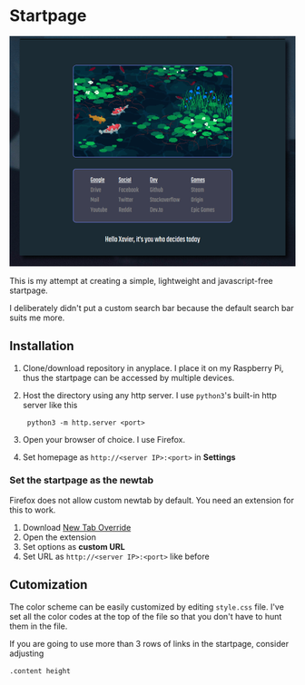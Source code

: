 # Startpage

![Peek](sample.gif)

This is my attempt at creating a simple, lightweight and javascript-free startpage.

I deliberately didn't put a custom search bar because the default search bar suits me more.

## Installation

1. Clone/download repository in anyplace.
I place it on my Raspberry Pi, thus the startpage can be accessed by multiple devices.
2. Host the directory using any http server.
I use `python3`'s built-in http server like this

		python3 -m http.server <port> 

3. Open your browser of choice.
I use Firefox.
4. Set homepage as `http://<server IP>:<port>` in **Settings**

### Set the startpage as the newtab

Firefox does not allow custom newtab by default.
You need an extension for this to work.

1. Download [New Tab Override][1]
2. Open the extension
3. Set options as **custom URL**
4. Set URL as `http://<server IP>:<port>` like before

## Cutomization

The color scheme can be easily customized by editing `style.css` file.
I've set all the color codes at the top of the file so that you don't have to hunt them in the file.

If you are going to use more than 3 rows of links in the startpage, consider adjusting

	.content height


[1]: https://addons.mozilla.org/en-US/firefox/addon/new-tab-override/
